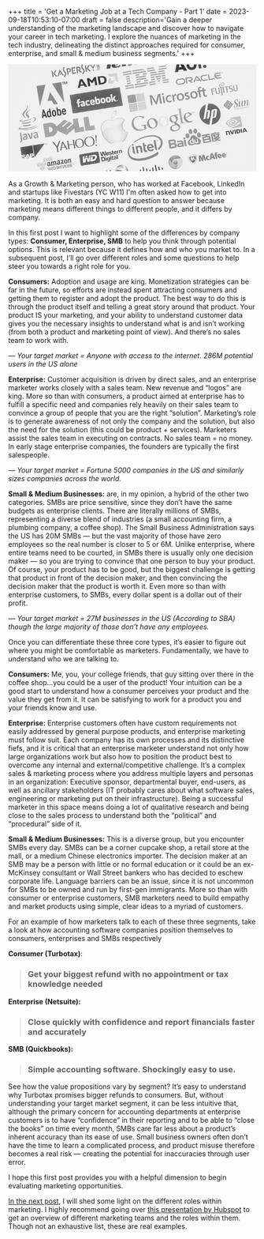 +++
title = 'Get a Marketing Job at a Tech Company - Part 1'
date = 2023-09-18T10:53:10-07:00
draft = false
description='Gain a deeper understanding of the marketing landscape and discover how to navigate your career in tech marketing. I explore the nuances of marketing in the tech industry, delineating the distinct approaches required for consumer, enterprise, and small & medium business segments.'
+++

!['big tech logos'](images/bigtechlogos.webp)

As a Growth & Marketing person, who has worked at Facebook, LinkedIn and startups like Fivestars (YC W11) I'm often asked how to get into marketing. It is both an easy and hard question to answer because marketing means different things to different people, and it differs by company.  

In this first post I want to highlight some of the differences by company types: **Consumer, Enterprise, SMB** to help you think through potential options. This is relevant because it defines how and who you market to. In a subsequent post, I’ll go over different roles and some questions to help steer you towards a right role for you.

**Consumers:** Adoption and usage are king. Monetization strategies can be far in the future, so efforts are instead spent attracting consumers and getting them to register and adopt the product. The best way to do this is through the product itself and telling a great story around that product. Your product IS your marketing, and your ability to understand customer data gives you the necessary insights to understand what is and isn’t working (from both a product and marketing point of view). And there’s no sales team to work with.

*— Your target market = Anyone with access to the internet. _286M potential users in the US alone_*

**Enterprise:** Customer acquisition is driven by direct sales, and an enterprise marketer works closely with a sales team. New revenue and “logos” are king. More so than with consumers, a product aimed at enterprise has to fulfill a specific need and companies rely heavily on their sales team to convince a group of people that you are the right “solution”. Marketing’s role is to generate awareness of not only the company and the solution, but also the need for the solution (this could be product + services). Marketers assist the sales team in executing on contracts. No sales team = no money. In early stage enterprise companies, the founders are typically the first salespeople.

*— Your target market = Fortune 5000 companies in the US and similarly sizes companies across the world.*

**Small & Medium Businesses:** are, in my opinion, a hybrid of the other two categories. SMBs are price sensitive, since they don’t have the same budgets as enterprise clients. There are literally millions of SMBs, representing a diverse blend of industries (a small accounting firm, a plumbing company, a coffee shop). The Small Business Administration says the US has 20M SMBs — but the vast majority of those have zero employees so the real number is closer to 5 or 6M. Unlike enterprise, where entire teams need to be courted, in SMBs there is usually only one decision maker — so you are trying to convince that one person to buy your product. Of course, your product has to be good, but the biggest challenge is getting that product in front of the decision maker, and then convincing the decision maker that the product is worth it. Even more so than with enterprise customers, to SMBs, every dollar spent is a dollar out of their profit.

*— Your target market = 27M businesses in the US (According to SBA) _though the large majority of those don’t have any employees_.*

Once you can differentiate these three core types, it’s easier to figure out where you might be comfortable as marketers. Fundamentally, we have to understand who we are talking to.

**Consumers:** Me, you, your college friends, that guy sitting over there in the coffee shop…you could be a user of the product! Your intuition can be a good start to understand how a consumer perceives your product and the value they get from it. It can be satisfying to work for a product you and your friends know and use.

**Enterprise:** Enterprise customers often have custom requirements not easily addressed by general purpose products, and enterprise marketing must follow suit. Each company has its own processes and its distinctive fiefs, and it is critical that an enterprise marketer understand not only how large organizations work but also how to position the product best to overcome any internal and external/competitive challenge. It’s a complex sales & marketing process where you address multiple layers and personas in an organization: Executive sponsor, departmental buyer, end-users, as well as ancillary stakeholders (IT probably cares about what software sales, engineering or marketing put on their infrastructure). Being a successful marketer in this space means doing a lot of qualitative research and being close to the sales process to understand both the “political” and “procedural” side of it.

**Small & Medium Businesses:** This is a diverse group, but you encounter SMBs every day. SMBs can be a corner cupcake shop, a retail store at the mall, or a medium Chinese electronics importer. The decision maker at an SMB may be a person with little or no formal education or it could be an ex-McKinsey consultant or Wall Street bankers who has decided to eschew corporate life. Language barriers can be an issue, since it is not uncommon for SMBs to be owned and run by first-gen immigrants. More so than with consumer or enterprise customers, SMB marketers need to build empathy and market products using simple, clear ideas to a myriad of customers.

For an example of how marketers talk to each of these three segments, take a look at how accounting software companies position themselves to consumers, enterprises and SMBs respectively

**Consumer (Turbotax)**:

> ### Get your biggest refund with no appointment or tax knowledge needed

**Enterprise (Netsuite):**

> ### Close quickly with confidence and report financials faster and accurately

**SMB (Quickbooks):**

> ### Simple accounting software. Shockingly easy to use.

See how the value propositions vary by segment? It’s easy to understand why Turbotax promises bigger refunds to consumers. But, without understanding your target market segment, it can be less intuitive that, although the primary concern for accounting departments at enterprise customers is to have “confidence” in their reporting and to be able to “close the books” on time every month, SMBs care far less about a product’s inherent accuracy than its ease of use. Small business owners often don’t have the time to learn a complicated process, and product misuse therefore becomes a real risk — creating the potential for inaccuracies through user error.

I hope this first post provides you with a helpful dimension to begin evaluating marketing opportunities.

[In the next post](https://medium.com/@hlth/so-you-want-to-do-marketing-for-a-tech-company-part-2-6752598c0fb2), I will shed some light on the different roles within marketing. I highly recommend going over [this presentation by Hubspot](https://www.slideshare.net/HubSpot/the-cmos-guide-to-marketing-org-structure) to get an overview of different marketing teams and the roles within them. Though not an exhaustive list, these are real examples.
